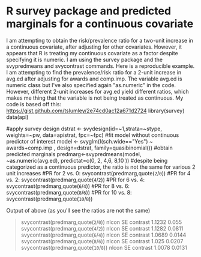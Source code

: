
# R survey package and predicted marginals for a continuous covariate

I am attempting to obtain the risk/prevalence ratio for a two-unit increase in a continuous covariate, after adjusting for other covariates. However, it appears that R is treating my continuous covariate as a factor despite specifying it is numeric. I am using the survey package and the svypredmeans and svycontrast commands.
Here is a reproducible example. I am attempting to find the prevalence/risk ratio for a 2-unit increase in avg.ed after adjusting for awards and comp.imp. The variable avg.ed is numeric class but I've also specified again "as.numeric" in the code. However, different 2-unit increases for avg.ed yield different ratios, which makes me thing that the variable is not being treated as continuous. My code is based off this: https://gist.github.com/tslumley/2e74cd0ac12a671d2724
library(survey)
data(api)

#apply survey design
dstrat <- svydesign(id=~1,strata=~stype, weights=~pw, data=apistrat, fpc=~fpc)
#fit model without continuous predictor of interest 
model <- svyglm(I(sch.wide=="Yes") ~ awards+comp.imp , design=dstrat, family=quasibinomial()) 
#obtain predicted marginals 
predmarg<-svypredmeans(model, ~as.numeric(avg.ed), predictat=c(0, 2, 4,6, 8,10 ))
#despite being categorized as a continuous predictor, the ratio is not the same for various 2 unit increases
#PR for 2 vs. 0: 
svycontrast(predmarg,quote(`2`/`0`))
#PR for 4 vs. 2: 
svycontrast(predmarg,quote(`4`/`2`))
#PR for 6 vs. 4: 
svycontrast(predmarg,quote(`6`/`4`))
#PR for 8 vs. 6: 
svycontrast(predmarg,quote(`8`/`6`))
#PR for 10 vs. 8: 
svycontrast(predmarg,quote(`10`/`8`))

Output of above (as you'll see the ratios are not the same)
> svycontrast(predmarg,quote(`2`/`0`))
          nlcon    SE
contrast 1.1232 0.055
> svycontrast(predmarg,quote(`4`/`2`))
          nlcon     SE
contrast 1.1282 0.0811
> svycontrast(predmarg,quote(`6`/`4`))
          nlcon     SE
contrast 1.0689 0.0144
> svycontrast(predmarg,quote(`8`/`6`))
         nlcon     SE
contrast 1.025 0.0207
> svycontrast(predmarg,quote(`10`/`8`))
          nlcon     SE
contrast 1.0078 0.0131


        